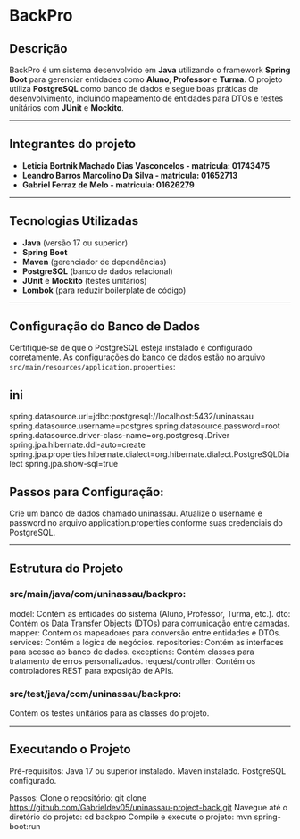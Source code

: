 # BackPro

## Descrição
BackPro é um sistema desenvolvido em **Java** utilizando o framework **Spring Boot** para gerenciar entidades como **Aluno**, **Professor** e **Turma**. O projeto utiliza **PostgreSQL** como banco de dados e segue boas práticas de desenvolvimento, incluindo mapeamento de entidades para DTOs e testes unitários com **JUnit** e **Mockito**.

---
## Integrantes do projeto
- **Leticia Bortnik Machado Dias Vasconcelos - matricula: 01743475**
- **Leandro Barros Marcolino Da Silva - matricula: 01652713**
- **Gabriel Ferraz de Melo - matricula: 01626279**

---
## Tecnologias Utilizadas
- **Java** (versão 17 ou superior)
- **Spring Boot**
- **Maven** (gerenciador de dependências)
- **PostgreSQL** (banco de dados relacional)
- **JUnit** e **Mockito** (testes unitários)
- **Lombok** (para reduzir boilerplate de código)

---

## Configuração do Banco de Dados
Certifique-se de que o PostgreSQL esteja instalado e configurado corretamente. As configurações do banco de dados estão no arquivo `src/main/resources/application.properties`:

## ini
spring.datasource.url=jdbc:postgresql://localhost:5432/uninassau
spring.datasource.username=postgres
spring.datasource.password=root
spring.datasource.driver-class-name=org.postgresql.Driver
spring.jpa.hibernate.ddl-auto=create
spring.jpa.properties.hibernate.dialect=org.hibernate.dialect.PostgreSQLDialect
spring.jpa.show-sql=true

## Passos para Configuração:
Crie um banco de dados chamado uninassau.
Atualize o username e password no arquivo application.properties conforme suas credenciais do PostgreSQL.

<hr></hr>

## Estrutura do Projeto
### src/main/java/com/uninassau/backpro:
model: Contém as entidades do sistema (Aluno, Professor, Turma, etc.).
dto: Contém os Data Transfer Objects (DTOs) para comunicação entre camadas.
mapper: Contém os mapeadores para conversão entre entidades e DTOs.
services: Contém a lógica de negócios.
repositories: Contém as interfaces para acesso ao banco de dados.
exceptions: Contém classes para tratamento de erros personalizados.
request/controller: Contém os controladores REST para exposição de APIs.

### src/test/java/com/uninassau/backpro:
Contém os testes unitários para as classes do projeto.

<hr></hr>

## Executando o Projeto
Pré-requisitos:
Java 17 ou superior instalado.
Maven instalado.
PostgreSQL configurado.

Passos:
Clone o repositório:
git clone https://github.com/Gabrieldev05/uninassau-project-back.git
Navegue até o diretório do projeto:
cd backpro
Compile e execute o projeto:
mvn spring-boot:run

